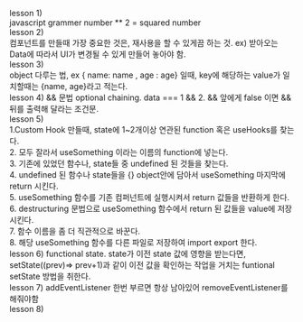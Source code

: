 lesson 1) <br/>
javascript grammer number \*\* 2 = squared number <br/>
lesson 2) <br/>
컴포넌트를 만들때 가장 중요한 것은, 재사용을 할 수 있게끔 하는 것. ex) 받아오는 Data에 따라서 UI가 변경될 수 있게 만들어 놓아야 함.<br/>
lesson 3) <br/>
object 다루는 법, ex { name: name , age : age} 일때, key에 해당하는 value가 일치할때는 {name, age}라고 적는다.<br/>
lesson 4) && 문법 optional chaining. data === 1 && 2. && 앞에게 false 이면 && 뒤를 출력해 달라는 조건문. <br/>
lesson 5) <br/>
1.Custom Hook 만들때, state에 1~2개이상 연관된 function 혹은 useHooks를 찾는다.<br/> 2. 모두 잘라서 useSomething 이라는 이름의 function에 넣는다. <br/> 3. 기존에 있었던 함수나, state들 중 undefined 된 것들을 찾는다. <br/> 4. undefined 된 함수나 state들을 {} object안에 담아서 useSomething 마지막에 return 시킨다. <br/> 5. useSomething 함수를 기존 컴퍼넌트에 실행시켜서 return 값들을 반환하게 한다. <br/> 6. destructuring 문법으로 useSomething 함수에서 return 된 값들을 value에 저장시킨다. <br/> 7. 함수 이름을 좀 더 직관적으로 바꾼다. <br/> 8. 해당 useSomething 함수를 다른 파일로 저장하여 import export 한다. <br/>
lesson 6) functional state. state가 이전 state 값에 영향을 받는다면, setState((prev)=> prev+1)과 같이 이전 값을 확인하는 작업을 거치는 funtional setState 방법을 취한다. <br/>
lesson 7) addEventListener 한번 부르면 항상 남아있어 removeEventListener를 해줘야함 <br/>
lesson 8)